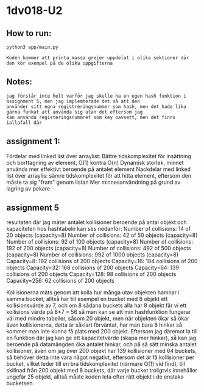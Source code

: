 # 1dv018-U2

## How to run:
    python3 app/main.py

    Koden kommer att printa massa grejer uppdelat i olika sektioner där den kör exempel på de olika uppgifterna
## Notes:
    jag förstår inte helt varför jag skulle ha en egen hash funktion i assignment 5, men jag implemterade det så att den
    använder sitt egna registreringsnummer som hash, men det hade lika gärna funkat att använda sig utan det eftersom jag
    kan använda registeringsnummret som key oavsett, men det finns iallafall där
## assignment 1:

Fördelar med linked list över arraylist:
Bättre tidskomplexitet för insättning och borttagning av element, O(1) kontra O(n)
Dynamisk storlek, minnet används mer effektivt beroende på antalet element
Nackdelar med linked list över arraylis:
sämre tidskomplexitet för att hitta element, eftersom den måste ta sig "fram" genom listan
Mer minnesanvändning på grund av lagring av pekare

## assignment 5

resultaten där jag mäter antalet kollisioner beroende på antal objekt och kapaciteten hos hashtabeln kan ses nedanför:
Number of collisions: 14 of 20 objects (capacity=8)
Number of collisions: 42 of 50 objects (capacity=8)
Number of collisions: 92 of 100 objects (capacity=8)
Number of collisions: 192 of 200 objects (capacity=8)
Number of collisions: 492 of 500 objects (capacity=8)
Number of collisions: 992 of 1000 objects (capacity=8)
Capacity=8: 192 collisions of 200 objects
Capacity=16: 184 collisions of 200 objects
Capacity=32: 168 collisions of 200 objects
Capacity=64: 139 collisions of 200 objects
Capacity=128: 98 collisions of 200 objects
Capacity=256: 62 collisions of 200 objects

Kollisionerna mäts genom att kolla hur många utav objekten hamnar i samma bucket, alltså har till exempel en bucket med 8 objekt ett kollisionsvärde av 7, och om 8 sådana buckets alla har 8 objekt får vi ett kollisions värde på 8*7 = 56
så man kan se att min hashfunktion fungerar väl med mindre tabeller, såsom 20 objekt, men när objekten ökar så ökar även kollisionerna, detta är såklart förväntat, har man bara 8 hinkar så kommer man inte kunna få plats med 200 objekt.
Eftersom jag däremot la till en funktion där jag kan ge ett kapacitetvärde (skapa mer hinkar), så kan jag beroende på datamängden
öka antalet hinkar, och på så sätt minska antalet kollisioner, även om jag över 200 objekt har 139 kollisioner med 64 buckets, så behöver detta inte vara något negativt, eftersom det är få kollisioner per bucket, vilket leder till en bra tidskomplexitet (närmare O(1) vid find), till skillnad från 200 objekt med 8 buckets, där varje bucket troligtvis innehåller ungefär 25 objekt, alltså måste
koden leta efter rätt objekt i de enstaka bucketsen.
